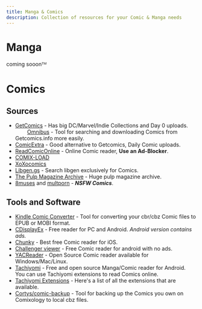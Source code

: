 ```yaml
---
title: Manga & Comics
description: Collection of resources for your Comic & Manga needs
---
```


# Manga
coming sooonᵀᴹ

# Comics

## Sources

* [GetComics](https://getcomics.info/) - Has big DC/Marvel/Indie Collections and Day 0 uploads.  
&nbsp;&nbsp;&nbsp;&nbsp;&nbsp;&nbsp;&nbsp;&nbsp;[Omnibus](https://github.com/fireshaper/Omnibus) - Tool for searching and downloading Comics from Getcomics.info more easily.
* [ComicExtra](https://www.comicextra.com/) - Good alternative to Getcomics, Daily Comic uploads. 
* [ReadComicOnline](https://readcomiconline.li/) - Online Comic reader, **Use an Ad-Blocker**.
* [COMIX-LOAD](https://comix-load.in/)
* [XoXocomics](https://xoxocomics.com/)
* [Libgen.gs](http://libgen.gs/comics/index.php) - Search libgen exclusively for Comics. 
* [The Pulp Magazine Archive](https://archive.org/details/pulpmagazinearchive) - Huge pulp magazine archive. 
* [8muses](https://8muses.xxx/) and [multporn](https://multporn.net/) - **_NSFW Comics_**.

 

## Tools and Software

* [Kindle Comic Converter](https://kcc.iosphe.re/) - Tool for converting your cbr/cbz Comic files to EPUB or MOBI format.  
* [CDisplayEx](https://www.cdisplayex.com/) - Free reader for PC and Android. _Android version contains ads._
* [Chunky](https://apps.apple.com/app/chunky-comic-reader/id663567628) - Best free Comic reader for iOS.
* [Challenger viewer](https://play.google.com/store/apps/details?id=org.kill.geek.bdviewer) - Free Comic reader for android with no ads.
* [YACReader](https://www.yacreader.com) - Open Source Comic reader available for Windows/Mac/Linux. 
* [Tachiyomi](https://tachiyomi.org/) - Free and open source Manga/Comic reader for Android. You can use Tachiyomi extensions to read Comics online.
* [Tachiyomi Extensions](https://tachiyomi.org/extensions/) - Here's a list of all the extensions that are available. 
* [Cortys/comic-backup](https://github.com/Cortys/comic-backup) - Tool for backing up the Comics you own on Comixology to local cbz files.
